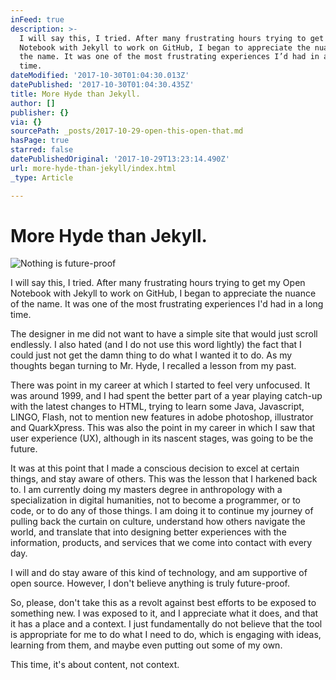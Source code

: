 ```yaml
---
inFeed: true
description: >-
  I will say this, I tried. After many frustrating hours trying to get my Open
  Notebook with Jekyll to work on GitHub, I began to appreciate the nuance of
  the name. It was one of the most frustrating experiences I’d had in a long
  time.
dateModified: '2017-10-30T01:04:30.013Z'
datePublished: '2017-10-30T01:04:30.435Z'
title: More Hyde than Jekyll.
author: []
publisher: {}
via: {}
sourcePath: _posts/2017-10-29-open-this-open-that.md
hasPage: true
starred: false
datePublishedOriginal: '2017-10-29T13:23:14.490Z'
url: more-hyde-than-jekyll/index.html
_type: Article

---
```

# More Hyde than Jekyll.
![Nothing is future-proof](https://the-grid-user-content.s3-us-west-2.amazonaws.com/32b1a51c-d902-434e-a02e-745ad2d653ea.jpg)

I will say this, I tried. After many frustrating hours trying to get my Open Notebook with Jekyll to work on GitHub, I began to appreciate the nuance of the name. It was one of the most frustrating experiences I'd had in a long time.

The designer in me did not want to have a simple site that would just scroll endlessly. I also hated (and I do not use this word lightly) the fact that I could just not get the damn thing to do what I wanted it to do. As my thoughts began turning to Mr. Hyde, I recalled a lesson from my past.

There was point in my career at which I started to feel very unfocused. It was around 1999, and I had spent the better part of a year playing catch-up with the latest changes to HTML, trying to learn some Java, Javascript, LINGO, Flash, not to mention new features in adobe photoshop, illustrator and QuarkXpress. This was also the point in my career in which I saw that user experience (UX), although in its nascent stages, was going to be the future.

It was at this point that I made a conscious decision to excel at certain things, and stay aware of others. This was the lesson that I harkened back to. I am currently doing my masters degree in anthropology with a specialization in digital humanities, not to become a programmer, or to code, or to do any of those things. I am doing it to continue my journey of pulling back the curtain on culture, understand how others navigate the world, and translate that into designing better experiences with the information, products, and services that we come into contact with every day.

I will and do stay aware of this kind of technology, and am supportive of open source. However, I don't believe anything is truly future-proof.

So, please, don't take this as a revolt against best efforts to be exposed to something new. I was exposed to it, and I appreciate what it does, and that it has a place and a context. I just fundamentally do not believe that the tool is appropriate for me to do what I need to do, which is engaging with ideas, learning from them, and maybe even putting out some of my own.

This time, it's about content, not context.